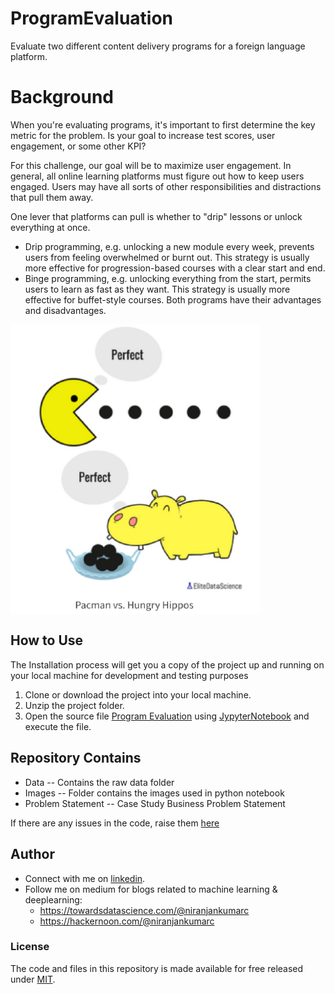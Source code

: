 # ProgramEvaluation
 Evaluate two different content delivery programs for a foreign language platform. 

# Background
When you're evaluating programs, it's important to first determine the key metric for the problem. Is your goal to increase test scores, user engagement, or some other KPI? 

For this challenge, our goal will be to maximize user engagement. 
In general, all online learning platforms must figure out how to keep users engaged. Users may have all sorts of other responsibilities and distractions that pull them away. 

One lever that platforms can pull is whether to "drip" lessons or unlock everything at once. 
* Drip programming, e.g. unlocking a new module every week, prevents users from feeling overwhelmed or burnt out. This strategy is usually more effective for progression-based courses with a clear start and end. 
* Binge programming, e.g. unlocking everything from the start, permits users to learn as fast as they want. This strategy is usually more effective for buffet-style courses. 
Both programs have their advantages and disadvantages. 

<img src="Images/ProgramEval.PNG" alt="PRICE CHART" width="400" align="middle">

## How to Use
The Installation process will get you a copy of the project up and running on your local machine for development and testing purposes
1. Clone or download the project into your local machine.
2. Unzip the project folder.
3. Open the source file [Program Evaluation](ProgramEvaluation-UserEngagement.ipynb) using [JypyterNotebook](http://jupyter.org/) and execute the file.

## Repository Contains
 - Data -- Contains the raw data folder
 - Images -- Folder contains the images used in python notebook 
 - Problem Statement -- Case Study Business Problem Statement

If there are any issues in the code, raise them [here](https://github.com/Niranjankumar-c/ProgramEvaluation/issues)

## Author
- Connect with me on [linkedin](https://www.linkedin.com/in/niranjankumar-c/).
- Follow me on medium for blogs related to machine learning & deeplearning: 
    - https://towardsdatascience.com/@niranjankumarc
    - https://hackernoon.com/@niranjankumarc

### License
The code and files in this repository is made available for free released under [MIT](LICENSE).
